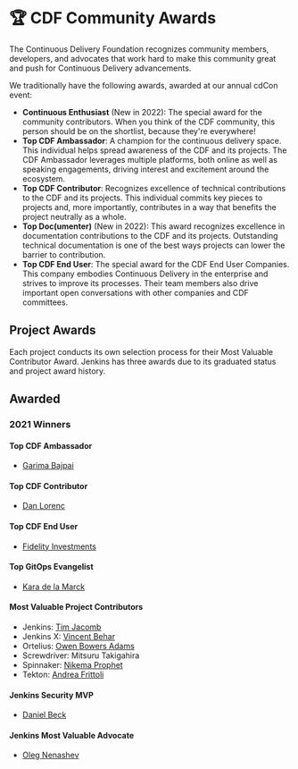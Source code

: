 # 🏆 CDF Community Awards
The Continuous Delivery Foundation recognizes community members, developers, and advocates that work hard to make this community great and push for Continuous Delivery advancements.

We traditionally have the following awards, awarded at our annual cdCon event:
* **Continuous Enthusiast** (New in 2022): The special award for the community contributors. When you think of the CDF community, this person should be on the shortlist, because they're everywhere!
* **Top CDF Ambassador**: A champion for the continuous delivery space. This individual helps spread awareness of the CDF and its projects. The CDF Ambassador leverages multiple platforms, both online as well as speaking engagements, driving interest and excitement around the ecosystem.
* **Top CDF Contributor**: Recognizes excellence of technical contributions to the CDF and its projects. This individual commits key pieces to projects and, more importantly, contributes in a way that benefits the project neutrally as a whole.
* **Top Doc(umenter)** (New in 2022): This award recognizes excellence in documentation contributions to the CDF and its projects. Outstanding technical documentation is one of the best ways projects can lower the barrier to contribution.
* **Top CDF End User**: The special award for the CDF End User Companies. This company embodies Continuous Delivery in the enterprise and strives to improve its processes. Their team members also drive important open conversations with other companies and CDF committees.

## Project Awards
Each project conducts its own selection process for their Most Valuable Contributor Award. Jenkins has three awards due to its graduated status and project award history.

## Awarded
### 2021 Winners
#### Top CDF Ambassador
* [Garima Bajpai](https://twitter.com/bajpaigarima1)

#### Top CDF Contributor
* [Dan Lorenc](https://twitter.com/lorenc_dan)

#### Top CDF End User
* [Fidelity Investments](https://twitter.com/Fidelity)

#### Top GitOps Evangelist
* [Kara de la Marck](https://twitter.com/KaraMarck)

#### Most Valuable Project Contributors
* Jenkins: [Tim Jacomb](https://twitter.com/Tjaynz)
* Jenkins X: [Vincent Behar](https://twitter.com/vbehar)
* Ortelius: [Owen Bowers Adams](https://twitter.com/ObowersA)
* Screwdriver: Mitsuru Takigahira
* Spinnaker: [Nikema Prophet](https://twitter.com/dev_nikema)
* Tekton: [Andrea Frittoli](https://twitter.com/blackchip76)

#### Jenkins Security MVP
* [Daniel Beck](https://twitter.com/danielbeck)

#### Jenkins Most Valuable Advocate
* [Oleg Nenashev](https://twitter.com/oleg_nenashev)

